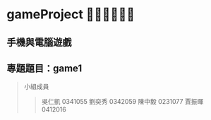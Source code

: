 # gameProject 🐰🐹🐶🐭🐷🐼
## 手機與電腦遊戲
## 專題題目：game1
> 小組成員
>> 吳仁凱 0341055
 劉奕秀 0342059
 陳中毅 0231077
 賈振暉 0412016
